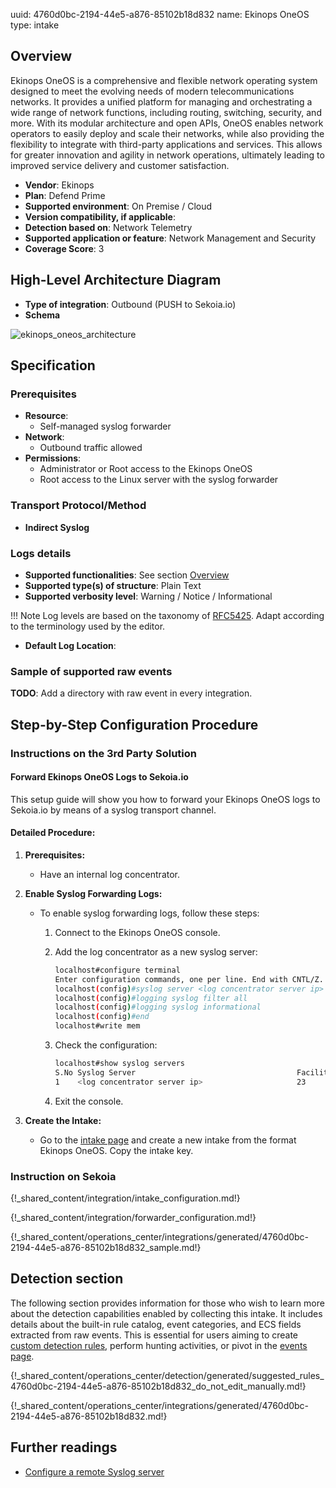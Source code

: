 uuid: 4760d0bc-2194-44e5-a876-85102b18d832
name: Ekinops OneOS
type: intake

## Overview

Ekinops OneOS is a comprehensive and flexible network operating system designed to meet the evolving needs of modern telecommunications networks. It provides a unified platform for managing and orchestrating a wide range of network functions, including routing, switching, security, and more. With its modular architecture and open APIs, OneOS enables network operators to easily deploy and scale their networks, while also providing the flexibility to integrate with third-party applications and services. This allows for greater innovation and agility in network operations, ultimately leading to improved service delivery and customer satisfaction.

- **Vendor**: Ekinops
- **Plan**: Defend Prime
- **Supported environment**: On Premise / Cloud
- **Version compatibility, if applicable**:
- **Detection based on**: Network Telemetry
- **Supported application or feature**: Network Management and Security
- **Coverage Score**: 3

## High-Level Architecture Diagram

- **Type of integration**: Outbound (PUSH to Sekoia.io)
- **Schema**

![ekinops_oneos_architecture](/assets/integration/ekinops_oneos_architecture.png)

## Specification

### Prerequisites

- **Resource**:
    - Self-managed syslog forwarder
- **Network**:
    - Outbound traffic allowed
- **Permissions**:
    - Administrator or Root access to the Ekinops OneOS
    - Root access to the Linux server with the syslog forwarder

### Transport Protocol/Method

- **Indirect Syslog**

### Logs details

- **Supported functionalities**: See section [Overview](#overview)
- **Supported type(s) of structure**: Plain Text
- **Supported verbosity level**: Warning / Notice / Informational

!!! Note
    Log levels are based on the taxonomy of [RFC5425](https://datatracker.ietf.org/doc/html/rfc5424). Adapt according to the terminology used by the editor.

- **Default Log Location**:

### Sample of supported raw events

**TODO**: Add a directory with raw event in every integration.

## Step-by-Step Configuration Procedure

### Instructions on the 3rd Party Solution

#### Forward Ekinops OneOS Logs to Sekoia.io

This setup guide will show you how to forward your Ekinops OneOS logs to Sekoia.io by means of a syslog transport channel.

#### Detailed Procedure:

1. **Prerequisites:**
   - Have an internal log concentrator.

2. **Enable Syslog Forwarding Logs:**
   - To enable syslog forwarding logs, follow these steps:
     1. Connect to the Ekinops OneOS console.
     2. Add the log concentrator as a new syslog server:

        ```bash
        localhost#configure terminal
        Enter configuration commands, one per line. End with CNTL/Z.
        localhost(config)#syslog server <log concentrator server ip> 23 tcp <log concentrator port>
        localhost(config)#logging syslog filter all
        localhost(config)#logging syslog informational
        localhost(config)#end
        localhost#write mem
        ```
     3. Check the configuration:

        ```bash
        localhost#show syslog servers
        S.No Syslog Server                                    Facility VrfName                       Protocol  port    Interface                  Bytes-Sent
        1    <log concentrator server ip>                     23      default 
        ```
     4. Exit the console.

3. **Create the Intake:**
   - Go to the [intake page](https://app.sekoia.io/operations/intakes) and create a new intake from the format Ekinops OneOS. Copy the intake key.

### Instruction on Sekoia

{!_shared_content/integration/intake_configuration.md!}

{!_shared_content/integration/forwarder_configuration.md!}

{!_shared_content/operations_center/integrations/generated/4760d0bc-2194-44e5-a876-85102b18d832_sample.md!}

## Detection section

The following section provides information for those who wish to learn more about the detection capabilities enabled by collecting this intake. It includes details about the built-in rule catalog, event categories, and ECS fields extracted from raw events. This is essential for users aiming to create [custom detection rules](/docs/xdr/features/detect/sigma.md), perform hunting activities, or pivot in the [events page](/docs/xdr/features/investigate/events.md).

{!_shared_content/operations_center/detection/generated/suggested_rules_4760d0bc-2194-44e5-a876-85102b18d832_do_not_edit_manually.md!}

{!_shared_content/operations_center/integrations/generated/4760d0bc-2194-44e5-a876-85102b18d832.md!}


## Further readings

- [Configure a remote Syslog server](https://docs.cyberwatch.fr/help/en/administration/remote_syslog_configuration/)